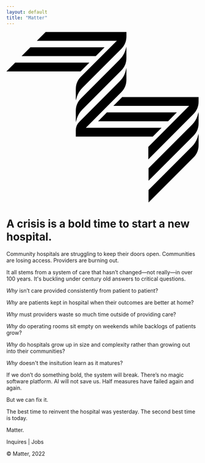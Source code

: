 ```yaml
---
layout: default
title: "Matter"
---
```


<div class="space-y-8 max-w-3xl mx-auto text-3xl sm:text-4xl font-times">
  <svg class="w-8 sm:w-36" xmlns="http://www.w3.org/2000/svg" viewBox="0 0 168.17 148.6"><path d="M85.88 13.37H20.99l-7.69 7.69h64.89l7.69-7.69zM72.58 26.68H7.69L0 34.36h64.89l7.69-7.68zM100.46 33.62a15.39 15.39 0 0 0 4.54-11v-9.75l-1 3.41a19.8 19.8 0 0 1-4.69 7.59l-34.06 34a15.39 15.39 0 0 0-4.54 11v9.78l1-3.4a19.87 19.87 0 0 1 4.69-7.6Z"/><path d="M65.27 38.9a15.36 15.36 0 0 0-4.54 11v9.78l1-3.4a19.87 19.87 0 0 1 4.69-7.6l34.06-33.93a15.41 15.41 0 0 0 4.54-11V0H34.36l-7.68 7.69h69.93ZM128.06 91.16l7.69-7.68H69.52l30.94-30.95a15.39 15.39 0 0 0 4.54-11V31.28l-1 3.92a18.15 18.15 0 0 1-4.68 7.58L63.81 78.32a10.4 10.4 0 0 0-3.08 7.42v5.42Z"/><path d="M149.12 70.11h-61.2l-7.69 7.68h61.21l7.68-7.68z"/><path d="M168.17 56.73h-66.88l-7.68 7.69h66.26l-35.68 35.66V111l39.44-39.43a15.38 15.38 0 0 0 4.54-11ZM162.51 80.78l-38.15 38v10.87l39.27-39.17a15.38 15.38 0 0 0 4.54-11v-9.7l-1 3.4a19.92 19.92 0 0 1-4.66 7.6ZM162.51 99.71l-38.15 38v10.89l39.27-39.14a15.39 15.39 0 0 0 4.54-11v-9.74l-1 3.4a19.85 19.85 0 0 1-4.66 7.59Z"/></svg>
  <h1 class="text-6xl">
    A crisis is a bold time to start a new hospital.
  </h1>
  <!-- <h2 class="text-6xl mt-8">
       Matter is a new model of community hospital with an innovative approach to care aimed at sustainability.
       </h2> -->
  <p>
    Community hospitals are struggling to keep their doors open. Communities are losing access. Providers are burning out.
  </p>
  <p>
    It all stems from a system of care that hasn’t changed—not really—in over 100 years.
    It's buckling under century old answers to critical questions.
    <!-- Questions with good answers a century ago lack modern answers. -->
    <!-- Sunk costs, inertia -->
    <!-- Century-old decisions are difficult to question, but that's exactly what we need to do. -->
    <!-- Hospitals are buckling under sunk costs and  -->
    <!-- Decisions made a century ago have become difficult to question, let alone change. -->
    <!-- Decisions made a century ago have become difficult to question as hospitals buckle under sunk costs. -->
    <!-- Hospitals are buckling under reasons <i>why</i> that are obsolete. -->
    <!-- (We've inherited...) -->
  </p>
  <p>
    <i>Why</i> isn’t care provided consistently from patient to patient?
  </p>
  <p>
    <i>Why</i> are patients kept in hospital when their outcomes are better at home?
  </p>
  <!-- <p>
       <i>Why</i> isn't discharing patients a top priority when their outcomes are better at home?
       </p> -->
  <p>
    <i>Why</i> must providers waste so much time outside of providing care?
  </p>
  <p>
    <i>Why</i> do operating rooms sit empty on weekends while backlogs of patients grow?
  </p>
  <p>
    <i>Why</i> do hospitals grow up in size and complexity rather than growing out into their communities?
  </p>
  <p>
    <i>Why</i> doesn't the insitution learn as it matures?
  </p>
  <p>
    If we don’t do something bold, the system will break. There’s no magic software platform. AI will not save us. Half measures have failed again and again.
  </p>
  <p>
    But we can fix it.
  </p>
  <p>
    The best time to reinvent the hospital was yesterday. The second best time is today.
  </p>
  <p>
    Matter.
  </p>
  <p>
    Inquires | Jobs
  </p>
  <footer class="text-sm mt-16">
    © Matter, 2022
  </footer>
</div>
